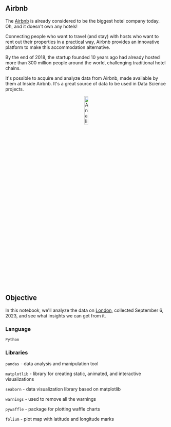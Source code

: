 ## Airbnb

The [Airbnb](https://www.airbnb.com.br/) is already considered to be the biggest hotel company today. Oh, and it doesn't own any hotels!

Connecting people who want to travel (and stay) with hosts who want to rent out their properties in a practical way, Airbnb provides an innovative platform to make this accommodation alternative.

By the end of 2018, the startup founded 10 years ago had already hosted more than 300 million people around the world, challenging traditional hotel chains.

It's possible to acquire and analyze data from Airbnb, made available by them at Inside Airbnb. It's a great source of data to be used in Data Science projects.

<center><img alt="Analisando Airbnb" width="15%" src="https://www.area360.com.au/wp-content/uploads/2017/09/airbnb-logo.jpg"></center>

## Objective

In this notebook, we'll analyze the data on [London](http://data.insideairbnb.com/united-kingdom/england/london/2023-12-10/visualisations/listings.csv), collected September 6, 2023, and see what insights we can get from it.

### Language
        
``Python``

### Libraries

``pandas`` - data analysis and manipulation tool

``matplotlib`` - library for creating static, animated, and interactive visualizations

``seaborn`` - data visualization library based on matplotlib

``warnings`` - used to remove all the warnings

``pywaffle`` - package for plotting waffle charts

``folium`` - plot map with latitude and longitude marks

